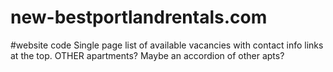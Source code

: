 # new-bestportlandrentals.com
#website code
Single page list of available vacancies with contact info links at the top.
OTHER apartments?  Maybe an accordion of other apts?
